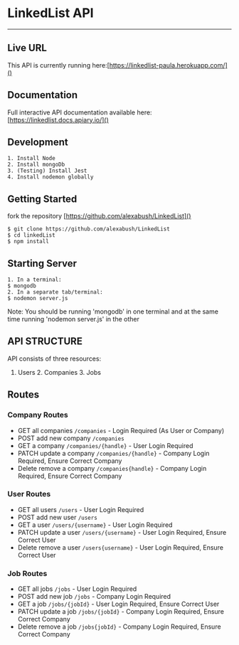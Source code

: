 # LinkedList API

---

## Live URL

This API is currently running here:[https://linkedlist-paula.herokuapp.com/]()

## Documentation

Full interactive API documentation available here: [https://linkedlist.docs.apiary.io/]()

##

## Development

    1. Install Node
    2. Install mongoDb
    3. (Testing) Install Jest
    4. Install nodemon globally

## Getting Started

fork the repository [https://github.com/alexabush/LinkedList]()

    $ git clone https://github.com/alexabush/LinkedList
    $ cd linkedList
    $ npm install

## Starting Server

    1. In a terminal:
    $ mongodb
    2. In a separate tab/terminal:
    $ nodemon server.js

Note: You should be running 'mongodb' in one terminal and at the same time running 'nodemon server.js' in the other

## API STRUCTURE

API consists of three resources:

1.  Users 2. Companies 3. Jobs

## Routes

### Company Routes

* GET all companies `/companies` - Login Required (As User or Company)
* POST add new company `/companies`
* GET a company `/companies/{handle}` - User Login Required
* PATCH update a company `/companies/{handle}` - Company Login Required, Ensure Correct Company
* Delete remove a company `/companies{handle}` - Company Login Required, Ensure Correct Company

### User Routes

* GET all users `/users` - User Login Required
* POST add new user `/users`
* GET a user `/users/{username}` - User Login Required
* PATCH update a user `/users/{username}` - User Login Required, Ensure Correct User
* Delete remove a user `/users{username}` - User Login Required, Ensure Correct User

### Job Routes

* GET all jobs `/jobs` - User Login Required
* POST add new job `/jobs` - Company Login Required
* GET a job `/jobs/{jobId}` - User Login Required, Ensure Correct User
* PATCH update a job `/jobs/{jobId}` - Company Login Required, Ensure Correct Company
* Delete remove a job `/jobs{jobId}` - Company Login Required, Ensure Correct Company
